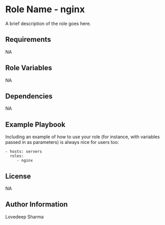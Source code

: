 Role Name - nginx
=========

A brief description of the role goes here.

Requirements
------------

NA

Role Variables
--------------

NA

Dependencies
------------

NA

Example Playbook
----------------

Including an example of how to use your role (for instance, with variables passed in as parameters) is always nice for users too:

    - hosts: servers
      roles:
         - nginx

License
-------

NA

Author Information
------------------

Lovedeep Sharma
